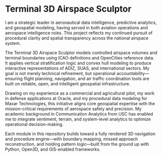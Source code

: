 # Terminal 3D Airspace Sculptor

I am a strategic leader in aeronautical data intelligence, predictive analytics, and geospatial modeling, having served in both aviation operations and aerospace intelligence roles. This project reflects my continued pursuit of procedural clarity and spatial transparency across the national airspace system.

The Terminal 3D Airspace Sculptor models controlled airspace volumes and terminal boundaries using ICAO definitions and OpenCities reference data. It applies vertical stratification logic and convex hull modeling to produce interactive representations of ADIZ, SUAS, and international sectors. My goal is not merely technical refinement, but operational accountability—ensuring flight planning, navigation, and air traffic coordination tools are built on reliable, open, and intelligent geospatial infrastructure.

Drawing on my experience as a commercial and agricultural pilot, my work in defense applications at Oracle, and my procedural data modeling for Maxar Technologies, this initiative aligns core geospatial expertise with the mission-critical requirements of aerospace safety and precision. My academic background in Communication Analytics from USC has enabled me to integrate sentiment, terrain, and system-level analytics to optimize operational decision-making.

Each module in this repository builds toward a fully rendered 3D navigation and procedure engine—with boundary mapping, missed approach reconstruction, and holding pattern logic—built from the ground up with Python, Open3D, and GIS-enabled frameworks.
